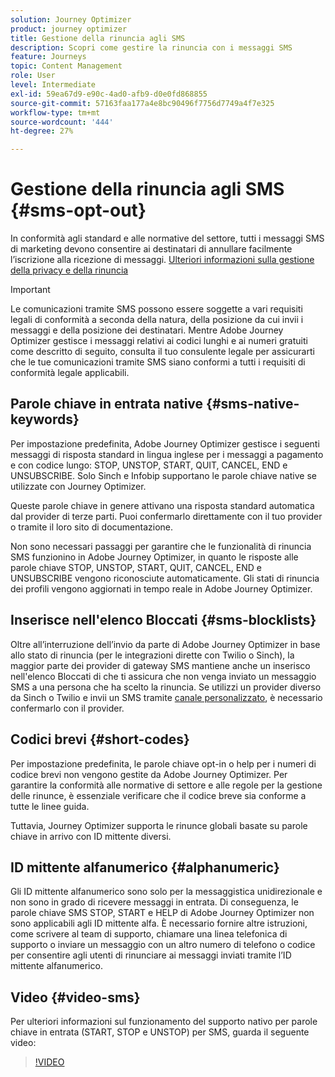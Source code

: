 ```yaml
---
solution: Journey Optimizer
product: journey optimizer
title: Gestione della rinuncia agli SMS
description: Scopri come gestire la rinuncia con i messaggi SMS
feature: Journeys
topic: Content Management
role: User
level: Intermediate
exl-id: 59ea67d9-e90c-4ad0-afb9-d0e0fd868855
source-git-commit: 57163faa177a4e8bc90496f7756d7749a4f7e325
workflow-type: tm+mt
source-wordcount: '444'
ht-degree: 27%

---
```


# Gestione della rinuncia agli SMS {#sms-opt-out}

In conformità agli standard e alle normative del settore, tutti i messaggi SMS di marketing devono consentire ai destinatari di annullare facilmente l’iscrizione alla ricezione di messaggi. [Ulteriori informazioni sulla gestione della privacy e della rinuncia](../privacy/opt-out.md)

>[!IMPORTANT]
>
>Le comunicazioni tramite SMS possono essere soggette a vari requisiti legali di conformità a seconda della natura, della posizione da cui invii i messaggi e della posizione dei destinatari. Mentre Adobe Journey Optimizer gestisce i messaggi relativi ai codici lunghi e ai numeri gratuiti come descritto di seguito, consulta il tuo consulente legale per assicurarti che le tue comunicazioni tramite SMS siano conformi a tutti i requisiti di conformità legale applicabili.
>

## Parole chiave in entrata native {#sms-native-keywords}

Per impostazione predefinita, Adobe Journey Optimizer gestisce i seguenti messaggi di risposta standard in lingua inglese per i messaggi a pagamento e con codice lungo: STOP, UNSTOP, START, QUIT, CANCEL, END e UNSUBSCRIBE. Solo Sinch e Infobip supportano le parole chiave native se utilizzate con Journey Optimizer.

Queste parole chiave in genere attivano una risposta standard automatica dal provider di terze parti. Puoi confermarlo direttamente con il tuo provider o tramite il loro sito di documentazione.

Non sono necessari passaggi per garantire che le funzionalità di rinuncia SMS funzionino in Adobe Journey Optimizer, in quanto le risposte alle parole chiave STOP, UNSTOP, START, QUIT, CANCEL, END e UNSUBSCRIBE vengono riconosciute automaticamente. Gli stati di rinuncia dei profili vengono aggiornati in tempo reale in Adobe Journey Optimizer.


## Inserisce nell&#39;elenco Bloccati {#sms-blocklists}

Oltre all’interruzione dell’invio da parte di Adobe Journey Optimizer in base allo stato di rinuncia (per le integrazioni dirette con Twilio o Sinch), la maggior parte dei provider di gateway SMS mantiene anche un inserisco nell&#39;elenco Bloccati di che ti assicura che non venga inviato un messaggio SMS a una persona che ha scelto la rinuncia. Se utilizzi un provider diverso da Sinch o Twilio e invii un SMS tramite [canale personalizzato](../building-journeys/using-custom-actions.md), è necessario confermarlo con il provider.


## Codici brevi {#short-codes}

Per impostazione predefinita, le parole chiave opt-in o help per i numeri di codice brevi non vengono gestite da Adobe Journey Optimizer. Per garantire la conformità alle normative di settore e alle regole per la gestione delle rinunce, è essenziale verificare che il codice breve sia conforme a tutte le linee guida.

Tuttavia, Journey Optimizer supporta le rinunce globali basate su parole chiave in arrivo con ID mittente diversi.

## ID mittente alfanumerico {#alphanumeric}

Gli ID mittente alfanumerico sono solo per la messaggistica unidirezionale e non sono in grado di ricevere messaggi in entrata. Di conseguenza, le parole chiave SMS STOP, START e HELP di Adobe Journey Optimizer non sono applicabili agli ID mittente alfa. È necessario fornire altre istruzioni, come scrivere al team di supporto, chiamare una linea telefonica di supporto o inviare un messaggio con un altro numero di telefono o codice per consentire agli utenti di rinunciare ai messaggi inviati tramite l’ID mittente alfanumerico.

## Video {#video-sms}

Per ulteriori informazioni sul funzionamento del supporto nativo per parole chiave in entrata (START, STOP e UNSTOP) per SMS, guarda il seguente video:

>[!VIDEO](https://video.tv.adobe.com/v/344026?quality=12)
